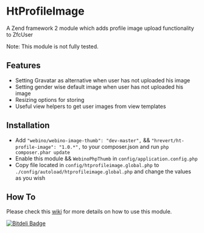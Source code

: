 HtProfileImage
==============

A Zend framework 2 module which adds profile image upload functionality to ZfcUser

Note: This module is not fully tested.

## Features

* Setting Gravatar as alternative when user has not uploaded his image
* Setting gender wise default image when user has not uploaded his image
* Resizing options for storing
* Useful view helpers to get user images from view templates

## Installation
* Add `"webino/webino-image-thumb": "dev-master",` && `"hrevert/ht-profile-image": "1.0.*",` to your composer.json and run `php composer.phar update`
* Enable this module && `WebinoPhpThumb` in `config/application.config.php`
* Copy file located in `config/htprofileimage.global.php` to `./config/autoload/htprofileimage.global.php` and change the values as you wish
 
## How To

Please check this [wiki](https://github.com/hrevert/HtProfileImage/wiki) for more details on how to use this module.




[![Bitdeli Badge](https://d2weczhvl823v0.cloudfront.net/hrevert/htprofileimage/trend.png)](https://bitdeli.com/free "Bitdeli Badge")

